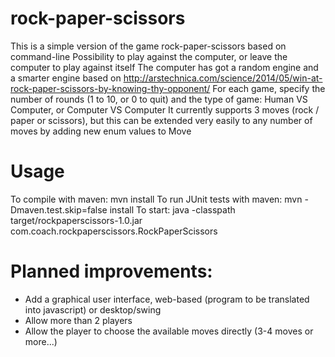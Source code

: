 # rock-paper-scissors
This is a simple version of the game rock-paper-scissors based on command-line
Possibility to play against the computer, or leave the computer to play against itself
The computer has got a random engine and a smarter engine based on http://arstechnica.com/science/2014/05/win-at-rock-paper-scissors-by-knowing-thy-opponent/
For each game, specify the number of rounds (1 to 10, or 0 to quit) and the type of game: Human VS Computer, or Computer VS Computer
It currently supports 3 moves (rock / paper or scissors), but this can be extended very easily to any number of moves by adding new enum values to Move

# Usage
To compile with maven: mvn install
To run JUnit tests with maven: mvn -Dmaven.test.skip=false install
To start: java -classpath target/rockpaperscissors-1.0.jar com.coach.rockpaperscissors.RockPaperScissors


# Planned improvements:
* Add a graphical user interface, web-based (program to be translated into javascript) or desktop/swing
* Allow more than 2 players
* Allow the player to choose the available moves directly (3-4 moves or more...)
